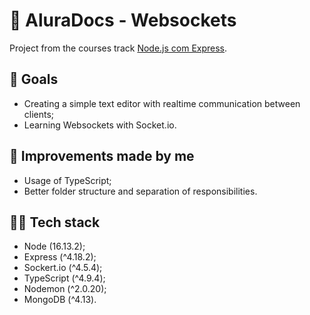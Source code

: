 # 📃 AluraDocs - Websockets

Project from the courses track [Node.js com Express](https://cursos.alura.com.br/formacao-node-js-express).

## 🎯 Goals

- Creating a simple text editor with realtime communication between clients;
- Learning Websockets with Socket.io.

## 🚀 Improvements made by me

- Usage of TypeScript;
- Better folder structure and separation of responsibilities.

## 👨‍💻 Tech stack

- Node (16.13.2);
- Express (^4.18.2);
- Sockert.io (^4.5.4);
- TypeScript (^4.9.4);
- Nodemon (^2.0.20);
- MongoDB (^4.13).
